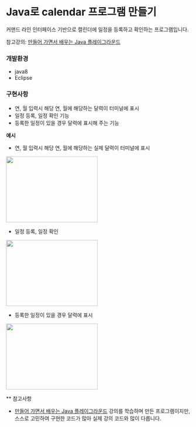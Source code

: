 # Java로 calendar 프로그램 만들기

커맨드 라인 인터페이스 기반으로 캘린더에 일정을 등록하고 확인하는 프로그램입니다.

참고강의: [만들어 가면서 배우는 Java 플레이그라운드](https://www.inflearn.com/course/java-codesquad/dashboard)

### 개발환경

- java8
- Eclipse

### 구현사항

- 연, 월 입력시 해당 연, 월에 해당하는 달력이 터미널에 표시
- 일정 등록, 일정 확인 기능
- 등록한 일정이 있을 경우 달력에 표시해 주는 기능


**예시**
- 연, 월 입력시 해당 연, 월에 해당하는 실제 달력이 터미널에 표시
<img src="https://user-images.githubusercontent.com/39873335/138578083-782593d3-4ff9-4808-9eb5-259e9a01dfea.png" width="250" height="180">

- 일정 등록, 일정 확인
<img src="https://user-images.githubusercontent.com/39873335/138578028-4afd65fd-09e7-4803-8836-f24557189ab0.png" width="250" height="180">

- 등록한 일정이 있을 경우 달력에 표시
<img src="https://user-images.githubusercontent.com/39873335/138578038-5971bfe2-e8c1-42c9-8b8a-4d12cb386b9c.png" width="250" height="180">


** 참고사항
- [만들어 가면서 배우는 Java 플레이그라운드](https://www.inflearn.com/course/java-codesquad/dashboard) 강의를 학습하며 만든 프로그램이지만, 스스로 고민하여 구현한 코드가 많아 실제 강의 코드와 많이 다릅니다.
